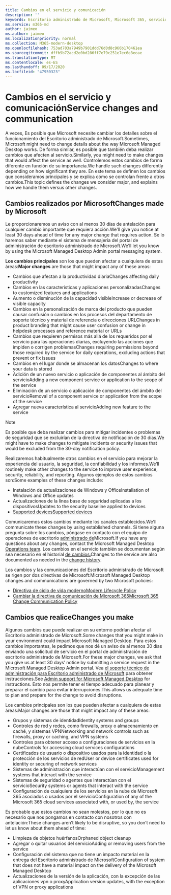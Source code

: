 ```yaml
---
title: Cambios en el servicio y comunicación
description: ''
keywords: Escritorio administrado de Microsoft, Microsoft 365, servicio, documentación
ms.service: m365-md
author: jaimeo
ms.author: jaimeo
ms.localizationpriority: normal
ms.collection: M365-modern-desktop
ms.openlocfilehash: 753ad703a7949b7901ddd76d0d8c966b170461ea
ms.sourcegitcommit: dffb9b72acd2e0bd286ff7e79c251e7ec6e8ecae
ms.translationtype: MT
ms.contentlocale: es-ES
ms.lasthandoff: 09/17/2020
ms.locfileid: "47950323"
---
```

# <a name="service-changes-and-communication"></a><span data-ttu-id="b61bb-103">Cambios en el servicio y comunicación</span><span class="sxs-lookup"><span data-stu-id="b61bb-103">Service changes and communication</span></span>

<span data-ttu-id="b61bb-104">A veces, Es posible que Microsoft necesite cambiar los detalles sobre el funcionamiento del Escritorio administrado de Microsoft.</span><span class="sxs-lookup"><span data-stu-id="b61bb-104">Sometimes, Microsoft might need to change details about the way Microsoft Managed Desktop works.</span></span> <span data-ttu-id="b61bb-105">De forma similar, es posible que también deba realizar cambios que afecten al servicio.</span><span class="sxs-lookup"><span data-stu-id="b61bb-105">Similarly, you might need to make changes that would affect the service as well.</span></span> <span data-ttu-id="b61bb-106">Controlemos estos cambios de forma diferente en función de su importancia.</span><span class="sxs-lookup"><span data-stu-id="b61bb-106">We handle such changes differently depending on how significant they are.</span></span> <span data-ttu-id="b61bb-107">En este tema se definen los cambios que consideramos principales y se explica cómo se controlan frente a otros cambios.</span><span class="sxs-lookup"><span data-stu-id="b61bb-107">This topic defines the changes we consider major, and explains how we handle them versus other changes.</span></span>



## <a name="changes-made-by-microsoft"></a><span data-ttu-id="b61bb-108">Cambios realizados por Microsoft</span><span class="sxs-lookup"><span data-stu-id="b61bb-108">Changes made by Microsoft</span></span>

<span data-ttu-id="b61bb-109">Le proporcionaremos un aviso con al menos 30 días de antelación para cualquier cambio importante que requiera acción.</span><span class="sxs-lookup"><span data-stu-id="b61bb-109">We'll give you notice at least 30 days ahead of time for any major change that requires action.</span></span> <span data-ttu-id="b61bb-110">Se lo haremos saber mediante el sistema de mensajería del portal de administración de escritorio administrado de Microsoft.</span><span class="sxs-lookup"><span data-stu-id="b61bb-110">We’ll let you know by using the Microsoft Managed Desktop Admin portal messaging system.</span></span>

<span data-ttu-id="b61bb-111">**Los cambios principales** son los que pueden afectar a cualquiera de estas áreas:</span><span class="sxs-lookup"><span data-stu-id="b61bb-111">**Major changes** are those that might impact any of these areas:</span></span>
- <span data-ttu-id="b61bb-112">Cambios que afectan a la productividad diaria</span><span class="sxs-lookup"><span data-stu-id="b61bb-112">Changes affecting daily productivity</span></span>
- <span data-ttu-id="b61bb-113">Cambios en las características y aplicaciones personalizadas</span><span class="sxs-lookup"><span data-stu-id="b61bb-113">Changes to customized features and applications</span></span>
- <span data-ttu-id="b61bb-114">Aumento o disminución de la capacidad visible</span><span class="sxs-lookup"><span data-stu-id="b61bb-114">Increase or decrease of visible capacity</span></span>
- <span data-ttu-id="b61bb-115">Cambios en la personalización de marca del producto que pueden causar confusión o cambios en los procesos del departamento de soporte técnico y material de referencia o direcciones URL</span><span class="sxs-lookup"><span data-stu-id="b61bb-115">Changes in product branding that might cause user confusion or change in helpdesk processes and reference material or URLs</span></span>
- <span data-ttu-id="b61bb-116">Cambios que requieren permisos más allá de los requeridos por el servicio para las operaciones diarias, excluyendo las acciones que impiden o corrigen problemas</span><span class="sxs-lookup"><span data-stu-id="b61bb-116">Changes requiring permissions beyond those required by the service for daily operations, excluding actions that prevent or fix issues</span></span>
- <span data-ttu-id="b61bb-117">Cambios en el lugar donde se almacenan los datos</span><span class="sxs-lookup"><span data-stu-id="b61bb-117">Changes to where your data is stored</span></span>
- <span data-ttu-id="b61bb-118">Adición de un nuevo servicio o aplicación de componentes al ámbito del servicio</span><span class="sxs-lookup"><span data-stu-id="b61bb-118">Adding a new component service or application to the scope of the service</span></span>
- <span data-ttu-id="b61bb-119">Eliminación de un servicio o aplicación de componentes del ámbito del servicio</span><span class="sxs-lookup"><span data-stu-id="b61bb-119">Removal of a component service or application from the scope of the service</span></span>
- <span data-ttu-id="b61bb-120">Agregar nueva característica al servicio</span><span class="sxs-lookup"><span data-stu-id="b61bb-120">Adding new feature to the service</span></span>

> [!NOTE]
> <span data-ttu-id="b61bb-121">Es posible que deba realizar cambios para mitigar incidentes o problemas de seguridad que se excluirían de la directiva de notificación de 30 días.</span><span class="sxs-lookup"><span data-stu-id="b61bb-121">We might have to make changes to mitigate incidents or security issues that would be excluded from the 30-day notification policy.</span></span>

<span data-ttu-id="b61bb-122">Realizaremos habitualmente otros cambios en el servicio para mejorar la experiencia del usuario, la seguridad, la confiabilidad y los informes.</span><span class="sxs-lookup"><span data-stu-id="b61bb-122">We’ll routinely make other changes to the service to improve user experience, security, reliability, and reporting.</span></span> <span data-ttu-id="b61bb-123">Algunos ejemplos de estos cambios son:</span><span class="sxs-lookup"><span data-stu-id="b61bb-123">Some examples of these changes include:</span></span>

- <span data-ttu-id="b61bb-124">Instalación de actualizaciones de Windows y Office</span><span class="sxs-lookup"><span data-stu-id="b61bb-124">Installation of Windows and Office updates</span></span>
- <span data-ttu-id="b61bb-125">Actualizaciones de la línea base de seguridad aplicadas a los dispositivos</span><span class="sxs-lookup"><span data-stu-id="b61bb-125">Updates to the security baseline applied to devices</span></span>
- [<span data-ttu-id="b61bb-126">Supported devices</span><span class="sxs-lookup"><span data-stu-id="b61bb-126">Supported devices</span></span>](device-list.md)

<span data-ttu-id="b61bb-127">Comunicaremos estos cambios mediante los canales establecidos.</span><span class="sxs-lookup"><span data-stu-id="b61bb-127">We'll communicate these changes by using established channels.</span></span> <span data-ttu-id="b61bb-128">Si tiene alguna pregunta sobre los cambios, póngase en contacto con el equipo de operaciones de escritorio [administrado de](../working-with-managed-desktop/admin-support.md)Microsoft.</span><span class="sxs-lookup"><span data-stu-id="b61bb-128">If you have any questions about any changes, contact the Microsoft Managed Desktop [Operations team](../working-with-managed-desktop/admin-support.md).</span></span> <span data-ttu-id="b61bb-129">Los cambios en el servicio también se documentan según sea necesario en el historial [de cambios.](../change-history-managed-desktop.md)</span><span class="sxs-lookup"><span data-stu-id="b61bb-129">Changes to the service are also documented as needed in the [change history](../change-history-managed-desktop.md).</span></span>

<span data-ttu-id="b61bb-130">Los cambios y las comunicaciones del Escritorio administrado de Microsoft se rigen por dos directivas de Microsoft:</span><span class="sxs-lookup"><span data-stu-id="b61bb-130">Microsoft Managed Desktop changes and communications are governed by two Microsoft policies:</span></span>
- [<span data-ttu-id="b61bb-131">Directiva de ciclo de vida moderno</span><span class="sxs-lookup"><span data-stu-id="b61bb-131">Modern Lifecycle Policy</span></span>](https://support.microsoft.com/help/30881/modern-lifecycle-policy)
- [<span data-ttu-id="b61bb-132">Cambiar la directiva de comunicación de Microsoft 365</span><span class="sxs-lookup"><span data-stu-id="b61bb-132">Microsoft 365 Change Communication Policy</span></span>](https://docs.microsoft.com/office365/admin/manage/message-center?redirectSourcePath=%252fen-us%252farticle%252fMessage-center-in-Office-365-38FB3333-BFCC-4340-A37B-DEDA509C2093&view=o365-worldwide)

## <a name="changes-you-make"></a><span data-ttu-id="b61bb-133">Cambios que realice</span><span class="sxs-lookup"><span data-stu-id="b61bb-133">Changes you make</span></span>

<span data-ttu-id="b61bb-134">Algunos cambios que puede realizar en su entorno podrían afectar al Escritorio administrado de Microsoft.</span><span class="sxs-lookup"><span data-stu-id="b61bb-134">Some changes that you might make in your environment could impact Microsoft Managed Desktop.</span></span> <span data-ttu-id="b61bb-135">Para estos cambios importantes, le pedimos que nos dé un aviso de al menos 30 días enviando una solicitud de servicio en el portal de administración de escritorio administrado de Microsoft.</span><span class="sxs-lookup"><span data-stu-id="b61bb-135">For these major changes, we ask that you give us at least 30 days’ notice by submitting a service request in the Microsoft Managed Desktop Admin portal.</span></span> <span data-ttu-id="b61bb-136">Vea [el soporte técnico de administración para Escritorio administrado de Microsoft](../working-with-managed-desktop/admin-support.md) para obtener instrucciones.</span><span class="sxs-lookup"><span data-stu-id="b61bb-136">See [Admin support for Microsoft Managed Desktop](../working-with-managed-desktop/admin-support.md) for instructions.</span></span> <span data-ttu-id="b61bb-137">Esto nos permite tener el tiempo adecuado para planear y preparar el cambio para evitar interrupciones.</span><span class="sxs-lookup"><span data-stu-id="b61bb-137">This allows us adequate time to plan and prepare for the change to avoid disruptions.</span></span>

<span data-ttu-id="b61bb-138">Los cambios principales son los que pueden afectar a cualquiera de estas áreas:</span><span class="sxs-lookup"><span data-stu-id="b61bb-138">Major changes are those that might impact any of these areas:</span></span>

- <span data-ttu-id="b61bb-139">Grupos y sistemas de identidad</span><span class="sxs-lookup"><span data-stu-id="b61bb-139">Identity systems and groups</span></span>
- <span data-ttu-id="b61bb-140">Controles de red y redes, como firewalls, proxy o almacenamiento en caché, y sistemas VPN</span><span class="sxs-lookup"><span data-stu-id="b61bb-140">Networking and network controls such as firewalls, proxy or caching, and VPN systems</span></span>
- <span data-ttu-id="b61bb-141">Controles para obtener acceso a configuraciones de servicios en la nube</span><span class="sxs-lookup"><span data-stu-id="b61bb-141">Controls for accessing cloud services configurations</span></span>
- <span data-ttu-id="b61bb-142">Certificados de usuario o dispositivo usados para la identidad o la protección de los servicios de red</span><span class="sxs-lookup"><span data-stu-id="b61bb-142">User or device certificates used for identity or securing of network services</span></span>
- <span data-ttu-id="b61bb-143">Sistemas de administración que interactúan con el servicio</span><span class="sxs-lookup"><span data-stu-id="b61bb-143">Management systems that interact with the service</span></span>
- <span data-ttu-id="b61bb-144">Sistemas de seguridad o agentes que interactúan con el servicio</span><span class="sxs-lookup"><span data-stu-id="b61bb-144">Security systems or agents that interact with the service</span></span>
- <span data-ttu-id="b61bb-145">Configuración de cualquiera de los servicios en la nube de Microsoft 365 asociados o usados por el servicio</span><span class="sxs-lookup"><span data-stu-id="b61bb-145">Configuration of any of the Microsoft 365 cloud services associated with, or used by, the service</span></span>

<span data-ttu-id="b61bb-146">Es probable que estos cambios no sean molestos, por lo que no es necesario que nos pongamos en contacto con nosotros con antelación:</span><span class="sxs-lookup"><span data-stu-id="b61bb-146">These changes aren’t likely to be disruptive, so you don’t need to let us know about them ahead of time:</span></span>

- <span data-ttu-id="b61bb-147">Limpieza de objetos huérfanos</span><span class="sxs-lookup"><span data-stu-id="b61bb-147">Orphaned object cleanup</span></span>
- <span data-ttu-id="b61bb-148">Agregar o quitar usuarios del servicio</span><span class="sxs-lookup"><span data-stu-id="b61bb-148">Adding or removing users from the service</span></span>
- <span data-ttu-id="b61bb-149">Configuración del sistema que no tiene un impacto material en la entrega del Escritorio administrado de Microsoft</span><span class="sxs-lookup"><span data-stu-id="b61bb-149">Configuration of system that does not have a material impact on the delivery of the Microsoft Managed Desktop</span></span>
- <span data-ttu-id="b61bb-150">Actualizaciones de la versión de la aplicación, con la excepción de las aplicaciones vpn o proxy</span><span class="sxs-lookup"><span data-stu-id="b61bb-150">Application version updates, with the exception of VPN or proxy applications</span></span>


